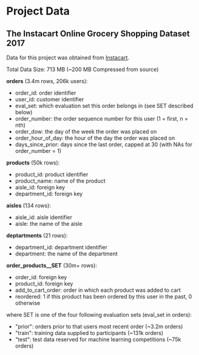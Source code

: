 # Project Data

## The Instacart Online Grocery Shopping Dataset 2017

Data for this project was obtained from [Instacart](https://www.instacart.com/datasets/grocery-shopping-2017).

Total Data Size: 713 MB (~200 MB Compressed from source)

**orders** (3.4m rows, 206k users):

- order_id: order identifier
- user_id: customer identifier
- eval_set: which evaluation set this order belongs in (see SET described below)
- order_number: the order sequence number for this user (1 = first, n = nth)
- order_dow: the day of the week the order was placed on
- order_hour_of_day: the hour of the day the order was placed on
- days_since_prior: days since the last order, capped at 30 (with NAs for order_number = 1)

**products** (50k rows):

- product_id: product identifier
- product_name: name of the product
- aisle_id: foreign key
- department_id: foreign key

**aisles** (134 rows):

- aisle_id: aisle identifier
- aisle: the name of the aisle

**deptartments** (21 rows):

- department_id: department identifier
- department: the name of the department

**order_products__SET** (30m+ rows):

- order_id: foreign key
- product_id: foreign key
- add_to_cart_order: order in which each product was added to cart
- reordered: 1 if this product has been ordered by this user in the past, 0 otherwise

where SET is one of the four following evaluation sets (eval_set in orders):

- "prior": orders prior to that users most recent order (~3.2m orders)
- "train": training data supplied to participants (~131k orders)
- "test": test data reserved for machine learning competitions (~75k orders)